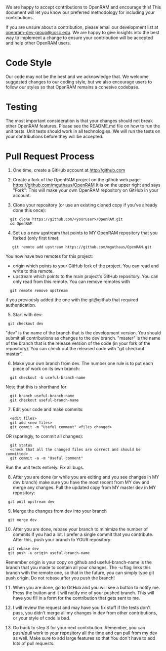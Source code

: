 We are happy to accept contributions to OpenRAM and encourage this!
This document will let you know our preferred methodology for
including your contributions.

If you are unsure about a contribution, please email our development
list at openram-dev-group@ucsc.edu. We are happy to give insights into
the best way to implement a change to ensure your contribution will be
accepted and help other OpenRAM users.

# Code Style

Our code may not be the best and we acknowledge that. We welcome 
suggested changes to our coding style, but we also encourage users
to follow our styles so that OpenRAM remains a cohesive codebase.

# Testing

The most important consideration is that your changes should not break
other OpenRAM features. Please see the README.md file on how to run
the unit tests. Unit tests should work in all technologies. We will run
the tests on your contributions before they will be accepted.

# Pull Request Process

1. One time, create a GitHub account at http://github.com

2. Create a fork of the OpenRAM project on the github web page:
   https://github.com/mguthaus/OpenRAM
   It is on the upper right and says "Fork": This will make your own
   OpenRAM repository on GitHub in your account.

3. Clone your repository (or use an existing cloned copy if you've
   already done this once):
```
  git clone https://github.com/<youruser>/OpenRAM.git
  cd OpenRAM
```

4. Set up a new upstream that points to MY OpenRAM repository that you
   forked (only first time):
```
   git remote add upstream https://github.com/mguthaus/OpenRAM.git
```
   You now have two remotes for this project:
   * origin which points to your GitHub fork of the project. You can read
     and write to this remote.
   * upstream which points to the main project's GitHub repository. You can
     only read from this remote.
   You can remove remotes with
```
  git remote remove upstream
```
   if you previously added the one with the git@github that required
   authentication.

5. Start with dev:
```
 git checkout dev
```
  "dev" is the name of the branch that 
  is the development version. You should submit all contributions as changes
  to the dev branch. "master" is the name of the branch that is the release version of the
  code (in your fork of the repository). You can check out the released
  code with "git checkout master”. 

6. Make your own branch from dev. The number one rule is to put each piece of
   work on its own branch:
```
  git checkout -b useful-branch-name
```
   Note that this is shorthand for:
```
  git branch useful-branch-name
  git checkout useful-branch-name
```

7. Edit your code and make commits:
```
  <edit files>
  git add <new files>
  git commit -m "Useful comment" <files changed>
```
   OR (sparingly, to commit all changes):
```
  git status
  <check that all the changed files are correct and should be committed>
  git commit -a -m "Useful comment"
```
   Run the unit tests entirely. Fix all bugs.

8. After you are done (or while you are editing and you see changes in
   MY dev branch) make sure you have the most recent from MY dev
   and merge any changes. Pull the updated copy from MY master dev in
   MY repository:
```
 git pull upstream dev
```

9. Merge the changes from dev into your branch
```
 git merge dev
```
10. After you are done, rebase your branch to minimize the number of commits if you
had a lot. I prefer a single commit that you contribute. After this, 
push your branch to YOUR repository:
```
 git rebase dev
 git push -u origin useful-branch-name
```
   Remember origin is your copy on github and useful-branch-name is the
   branch that you made to contain all your changes.
   The -u flag links this branch with the remote one, so that in the
   future, you can simply type git push origin. Do not rebase after you push 
   the branch!

11. When you are done, go to GitHub and you will see a button to notify
   me.  Press the button and it will notify me of your pushed branch.
   This will have you fill in a form for the contribution that gets sent
   to me.

12. I will review the request and may have you fix stuff if the tests
    don't pass, you didn't merge all my changes in dev from other
    contributions, or your style of code is bad.

13. Go back to step 3 for your next contribution. Remember, you can
    push/pull work to your repository all the time and can pull from my
    dev as well. Make sure to add large features so that You don't have
    to add lots of pull requests.
